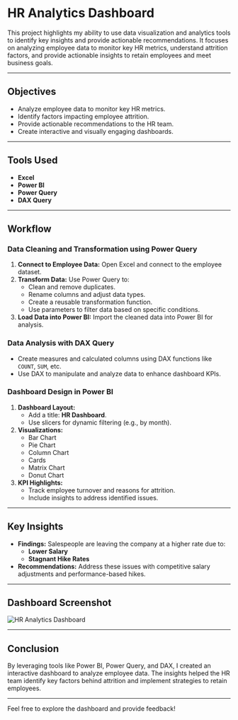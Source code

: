 # HR Analytics Dashboard

This project highlights my ability to use data visualization and analytics tools to identify key insights and provide actionable recommendations. It focuses on analyzing employee data to monitor key HR metrics, understand attrition factors, and provide actionable insights to retain employees and meet business goals.

---

## Objectives
- Analyze employee data to monitor key HR metrics.
- Identify factors impacting employee attrition.
- Provide actionable recommendations to the HR team.
- Create interactive and visually engaging dashboards.

---

## Tools Used
- **Excel**
- **Power BI**
- **Power Query**
- **DAX Query**

---

## Workflow

### **Data Cleaning and Transformation using Power Query**
1. **Connect to Employee Data:** Open Excel and connect to the employee dataset.
2. **Transform Data:** Use Power Query to:
   - Clean and remove duplicates.
   - Rename columns and adjust data types.
   - Create a reusable transformation function.
   - Use parameters to filter data based on specific conditions.
3. **Load Data into Power BI:** Import the cleaned data into Power BI for analysis.

### **Data Analysis with DAX Query**
- Create measures and calculated columns using DAX functions like `COUNT`, `SUM`, etc.
- Use DAX to manipulate and analyze data to enhance dashboard KPIs.

### **Dashboard Design in Power BI**
1. **Dashboard Layout:**
   - Add a title: **HR Dashboard**.
   - Use slicers for dynamic filtering (e.g., by month).
2. **Visualizations:**
   - Bar Chart
   - Pie Chart
   - Column Chart
   - Cards
   - Matrix Chart
   - Donut Chart
3. **KPI Highlights:**
   - Track employee turnover and reasons for attrition.
   - Include insights to address identified issues.

---

## Key Insights
- **Findings:** Salespeople are leaving the company at a higher rate due to:
  - **Lower Salary**
  - **Stagnant Hike Rates**
- **Recommendations:** Address these issues with competitive salary adjustments and performance-based hikes.

---

## Dashboard Screenshot
![HR Analytics Dashboard](https://github.com/user-attachments/assets/ac09144f-b6bf-48d1-a95a-c5542c97065d)

---

## Conclusion
By leveraging tools like Power BI, Power Query, and DAX, I created an interactive dashboard to analyze employee data. The insights helped the HR team identify key factors behind attrition and implement strategies to retain employees.

---

Feel free to explore the dashboard and provide feedback!

